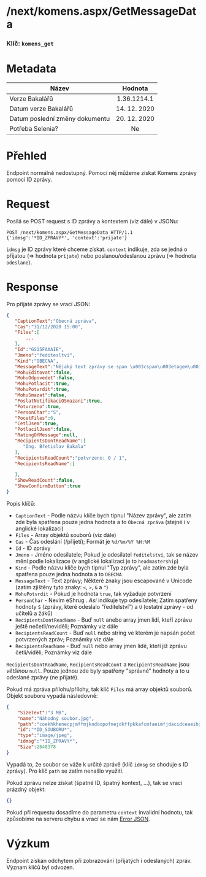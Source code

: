 # **/next/komens.aspx/GetMessageData**
### Klíč: `komens_get`
# Metadata
| Název                             | Hodnota                    |
|-----------------------------------|:--------------------------:|
| Verze Bakalářů                    | 1.36.1214.1                |
| Datum verze Bakalářů              | 14. 12. 2020               |
| Datum poslední změny dokumentu    | 20. 12. 2020               |
| Potřeba Selenia?                  | Ne                         |

# Přehled
Endpoint normálně nedostupný. Pomocí něj můžeme získat Komens zprávy pomocí ID zprávy.

# Request
Posílá se POST request s ID zprávy a kontextem (viz dále) v JSONu:
```http
POST /next/komens.aspx/GetMessageData HTTP/1.1
{'idmsg':'*ID_ZPRAVY*', 'context':'prijate'}
```
`idmsg` je ID zprávy které chceme získat. `context` indikuje, zda se jedná o přijatou (=> hodnota `prijate`) nebo poslanou/odeslanou zprávu (=> hodnota `odeslane`).

# Response
Pro přijaté zprávy se vrací JSON:
```JSON
{
   "CaptionText":"Obecná zpráva",
   "Cas":"31/12/2020 15:00",
   "Files":[
       ...
   ],
   "Id":"GS15FAAAIE",
   "Jmeno":"ředitesltvi",
   "Kind":"OBECNA",
   "MessageText":"Nějaký text zprávy se span \u003cspan\u003etagem\u003c/span\u003e.",
   "MohuEditovat":false,
   "MohuOdpovedet":false,
   "MohuPotlacit":true,
   "MohuPotvrdit":true,
   "MohuSmazat":false,
   "PoslatNotifikaciOSmazani":true,
   "Potvrzeno":true,
   "PersonChar":"S",
   "PocetFiles":0,
   "CetlJsem":true,
   "PotlacilJsem":false,
   "RatingOfMessage":null,
   "RecipientsDontReadName":[
      "Ing. Břetislav Bakala"
   ],
   "RecipientsReadCount":"potvrzeno: 0 / 1",
   "RecipientsReadName":[

   ],
   "ShowReadCount":false,
   "ShowConfirmButton":true
}
```
Popis klíčů:
- `CaptionText` - Podle názvu klíče bych tipnul "Název zprávy", ale zatím zde byla spatřena pouze jedna hodnota a to `Obecná zpráva` (stejné i v anglické lokalizaci)
- `Files` - Array objektů souborů (viz dále)
- `Cas` - Čas odeslání (/přijetí); Formát je `%d/%m/%Y %H:%M`
- `Id` - ID zprávy
- `Jmeno` - Jméno odesílatele; Pokud je odesílatel `ředitelství`, tak se název mění podle lokalizace (v anglické lokalizaci je to `headmastership`)
- `Kind` - Podle názvu klíče bych tipnul "Typ zprávy", ale zatím zde byla spatřena pouze jedna hodnota a to `OBECNA`
- `MessageText` - Text zprávy; Některé znaky jsou escapované v Unicode (zatím zjištěny tyto znaky: `<`, `>`, `&` a `"`)
- `MohuPotvrdit` - Pokud je hodnota `true`, tak vyžaduje potvrzení
- `PersonChar` - Nevím eShrug . *Asi* indikuje typ odesílatele; Zatím spatřeny hodnoty `S` (zprávy, které odeslalo "ředitelství") a `U` (ostatní zprávy - od učitelů a žáků)
- `RecipientsDontReadName` - Buď `null` anebo array jmen lidí, kteří zprávu ještě nečetli/neviděli; Poznámky viz dále 
- `RecipientsReadCount` - Buď `null` nebo string ve kterém je napsán počet potvrzených zpráv; Poznámky viz dále 
- `RecipientsReadName` - Buď `null` nebo array jmen lidé, kteří již zprávu četli/viděli; Poznámky viz dále


`RecipientsDontReadName`, `RecipientsReadCount` a `RecipientsReadName` jsou *většinou* `null`. Pouze jednou zde byly spatřeny "správné" hodnoty a to u odeslané zprávy (ne přijaté).


Pokud má zpráva přílohu/přílohy, tak klíč `Files` má array objektů souborů. Objekt souboru vypadá následovně:
```JSON
{
    "SizeText":"3 MB",
    "name":"Náhodný soubor.jpg",
    "path":"coekhkhenecpjmffmjkndoopofnejdkffpkkafcmfaeimfjdacidceaeihgjfp.kom",
    "id":"*ID_SOUBORU*",
    "type":"image/jpeg",
    "idmsg":"*ID_ZPRAVY*",
    "Size":2648378
}
```
Vypadá to, že soubor se váže k určité zprávě (klíč `idmsg` se shoduje s ID zprávy). Pro klíč `path` se zatím nenašlo využití.


Pokud zprávu nelze získat (špatné ID, špatný kontext, ...), tak se vrací prázdný objekt:
```JSON
{}
```
Pokud při requestu dosadíme do parametru `context` invalidní hodnotu, tak způsobíme na serveru chybu a vrací se nám [Error JSON](README.md#Error%20JSON).

# Výzkum
Endpoint získán odchytem při zobrazování (přijatých i odeslaných) zpráv. Význam klíčů byl odvozen.
